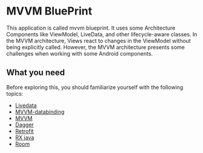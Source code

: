 # MVVM BluePrint

This application is called mvvm blueprint.
It uses some Architecture Components like ViewModel, LiveData, and other lifecycle-aware classes.
In the MVVM architecture, Views react to changes in the ViewModel without being explicitly called. However, the MVVM architecture presents some challenges when working with some Android components.

## What you need

Before exploring this, you should familiarize yourself with the following topics:

* [Livedata](https://developer.android.com/topic/libraries/architecture/livedata)
* [MVVM-databinding](https://developer.android.com/topic/libraries/data-binding/)
* [MVVM](https://developer.android.com/topic/libraries/architecture/viewmodel)
* [Dagger](https://google.github.io/dagger/)
* [Retrofit](https://square.github.io/retrofit/)
* [RX java](https://github.com/ReactiveX/RxJava)
* [Room](https://developer.android.com/topic/libraries/architecture/room)



